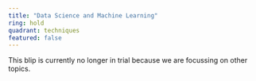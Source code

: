 ```yaml
---
title: "Data Science and Machine Learning"
ring: hold
quadrant: techniques
featured: false
---
```


This blip is currently no longer in trial because we are focussing on other topics.
